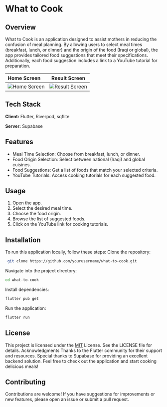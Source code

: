 
# What to Cook

## Overview

What to Cook is an application designed to assist mothers in reducing the confusion of meal planning. By allowing users to select meal times (breakfast, lunch, or dinner) and the origin of the food (Iraqi or global), the app provides tailored food suggestions that meet their specifications. Additionally, each food suggestion includes a link to a YouTube tutorial for preparation.



| Home Screen |  Result Screen  |
|:------------|:---------------:|
![Home Screen](https://github.com/ihdori/app_screenshots/blob/main/home_screen.jpg) | ![Result Screen](https://github.com/ihdori/app_screenshots/blob/main/result_screen.jpg) 
## Tech Stack

**Client:** Flutter, Riverpod, sqflite

**Server:** Supabase


## Features

- Meal Time Selection: Choose from breakfast, lunch, or dinner.
- Food Origin Selection: Select between national (Iraqi) and global cuisines.
- Food Suggestions: Get a list of foods that match your selected criteria.
- YouTube Tutorials: Access cooking tutorials for each suggested food.


## Usage

1. Open the app.
2. Select the desired meal time.
3. Choose the food origin.
4. Browse the list of suggested foods.
5. Click on the YouTube link for cooking tutorials.


## Installation

To run this application locally, follow these steps:
Clone the repository:

```bash
 git clone https://github.com/yourusername/what-to-cook.git
```

Navigate into the project directory:

```bash
cd what-to-cook
```

Install dependencies:
```bash
flutter pub get
```
Run the application:
```bash
flutter run
```


## License


This project is licensed under the [MIT](https://choosealicense.com/licenses/mit/) License. See the LICENSE file for details.
Acknowledgments
Thanks to the Flutter community for their support and resources.
Special thanks to Supabase for providing an excellent backend solution.
Feel free to check out the application and start cooking delicious meals!


## Contributing

Contributions are welcome! If you have suggestions for improvements or new features, please open an issue or submit a pull request.



